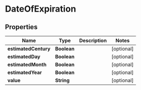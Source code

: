

# DateOfExpiration


## Properties

| Name | Type | Description | Notes |
|------------ | ------------- | ------------- | -------------|
|**estimatedCentury** | **Boolean** |  |  [optional] |
|**estimatedDay** | **Boolean** |  |  [optional] |
|**estimatedMonth** | **Boolean** |  |  [optional] |
|**estimatedYear** | **Boolean** |  |  [optional] |
|**value** | **String** |  |  [optional] |



